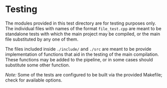 # Testing

The modules provided in this test directory are for testing purposes only. The individual files with names of the format `file_test.cpp` are meant to be standalone tests with which the main project may be compiled, or the main file substituted by any one of them.

The files included inside `./include/` and `./src` are meant to be provide implementation of functions that aid in the testing of the main compilation. These functions may be added to the pipeline, or in some cases should substitute some other function. 

*Note:* Some of the tests are configured to be built via the provided Makefile; check for available options. 
